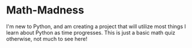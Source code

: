 # Math-Madness
I'm new to Python, and am creating a project that will utilize most things I learn about Python as time progresses. This is just a basic math quiz otherwise, not much to see here!
